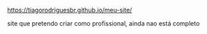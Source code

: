 https://tiagorodriguesbr.github.io/meu-site/

site que pretendo criar como profissional, ainda nao está completo
